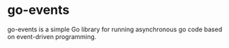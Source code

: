 # go-events
go-events is a simple Go library for running asynchronous go code based on event-driven programming.
